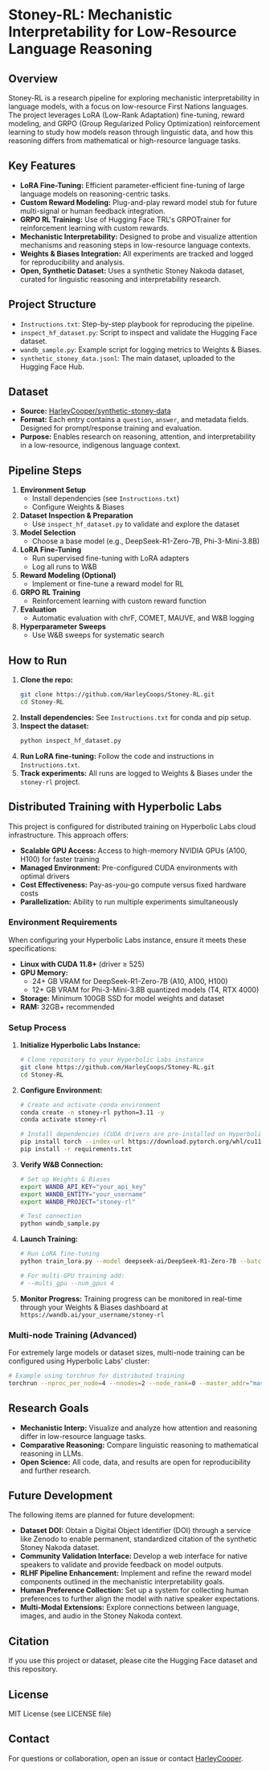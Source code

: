 # Stoney-RL: Mechanistic Interpretability for Low-Resource Language Reasoning

## Overview
Stoney-RL is a research pipeline for exploring mechanistic interpretability in language models, with a focus on low-resource First Nations languages. The project leverages LoRA (Low-Rank Adaptation) fine-tuning, reward modeling, and GRPO (Group Regularized Policy Optimization) reinforcement learning to study how models reason through linguistic data, and how this reasoning differs from mathematical or high-resource language tasks.

## Key Features
- **LoRA Fine-Tuning:** Efficient parameter-efficient fine-tuning of large language models on reasoning-centric tasks.
- **Custom Reward Modeling:** Plug-and-play reward model stub for future multi-signal or human feedback integration.
- **GRPO RL Training:** Use of Hugging Face TRL's GRPOTrainer for reinforcement learning with custom rewards.
- **Mechanistic Interpretability:** Designed to probe and visualize attention mechanisms and reasoning steps in low-resource language contexts.
- **Weights & Biases Integration:** All experiments are tracked and logged for reproducibility and analysis.
- **Open, Synthetic Dataset:** Uses a synthetic Stoney Nakoda dataset, curated for linguistic reasoning and interpretability research.

## Project Structure
- `Instructions.txt`: Step-by-step playbook for reproducing the pipeline.
- `inspect_hf_dataset.py`: Script to inspect and validate the Hugging Face dataset.
- `wandb_sample.py`: Example script for logging metrics to Weights & Biases.
- `synthetic_stoney_data.jsonl`: The main dataset, uploaded to the Hugging Face Hub.

## Dataset
- **Source:** [HarleyCooper/synthetic-stoney-data](https://huggingface.co/datasets/HarleyCooper/synthetic-stoney-data)
- **Format:** Each entry contains a `question`, `answer`, and metadata fields. Designed for prompt/response training and evaluation.
- **Purpose:** Enables research on reasoning, attention, and interpretability in a low-resource, indigenous language context.

## Pipeline Steps
1. **Environment Setup**
   - Install dependencies (see `Instructions.txt`)
   - Configure Weights & Biases
2. **Dataset Inspection & Preparation**
   - Use `inspect_hf_dataset.py` to validate and explore the dataset
3. **Model Selection**
   - Choose a base model (e.g., DeepSeek-R1-Zero-7B, Phi-3-Mini-3.8B)
4. **LoRA Fine-Tuning**
   - Run supervised fine-tuning with LoRA adapters
   - Log all runs to W&B
5. **Reward Modeling (Optional)**
   - Implement or fine-tune a reward model for RL
6. **GRPO RL Training**
   - Reinforcement learning with custom reward function
7. **Evaluation**
   - Automatic evaluation with chrF, COMET, MAUVE, and W&B logging
8. **Hyperparameter Sweeps**
   - Use W&B sweeps for systematic search

## How to Run
1. **Clone the repo:**
   ```sh
   git clone https://github.com/HarleyCoops/Stoney-RL.git
   cd Stoney-RL
   ```
2. **Install dependencies:**
   See `Instructions.txt` for conda and pip setup.
3. **Inspect the dataset:**
   ```sh
   python inspect_hf_dataset.py
   ```
4. **Run LoRA fine-tuning:**
   Follow the code and instructions in `Instructions.txt`.
5. **Track experiments:**
   All runs are logged to Weights & Biases under the `stoney-rl` project.

## Distributed Training with Hyperbolic Labs

This project is configured for distributed training on Hyperbolic Labs cloud infrastructure. This approach offers:

- **Scalable GPU Access:** Access to high-memory NVIDIA GPUs (A100, H100) for faster training
- **Managed Environment:** Pre-configured CUDA environments with optimal drivers
- **Cost Effectiveness:** Pay-as-you-go compute versus fixed hardware costs
- **Parallelization:** Ability to run multiple experiments simultaneously

### Environment Requirements

When configuring your Hyperbolic Labs instance, ensure it meets these specifications:

- **Linux with CUDA 11.8+** (driver ≥ 525)
- **GPU Memory:**
  - 24+ GB VRAM for DeepSeek-R1-Zero-7B (A10, A100, H100)
  - 12+ GB VRAM for Phi-3-Mini-3.8B quantized models (T4, RTX 4000)
- **Storage:** Minimum 100GB SSD for model weights and dataset
- **RAM:** 32GB+ recommended

### Setup Process

1. **Initialize Hyperbolic Labs Instance:**
   ```sh
   # Clone repository to your Hyperbolic Labs instance
   git clone https://github.com/HarleyCoops/Stoney-RL.git
   cd Stoney-RL
   ```

2. **Configure Environment:**
   ```sh
   # Create and activate conda environment
   conda create -n stoney-rl python=3.11 -y
   conda activate stoney-rl
   
   # Install dependencies (CUDA drivers are pre-installed on Hyperbolic Labs)
   pip install torch --index-url https://download.pytorch.org/whl/cu118
   pip install -r requirements.txt
   ```

3. **Verify W&B Connection:**
   ```sh
   # Set up Weights & Biases
   export WANDB_API_KEY="your_api_key"
   export WANDB_ENTITY="your_username"
   export WANDB_PROJECT="stoney-rl"
   
   # Test connection
   python wandb_sample.py
   ```

4. **Launch Training:**
   ```sh
   # Run LoRA fine-tuning
   python train_lora.py --model deepseek-ai/DeepSeek-R1-Zero-7B --batch_size 8
   
   # For multi-GPU training add:
   # --multi_gpu --num_gpus 4
   ```

5. **Monitor Progress:**
   Training progress can be monitored in real-time through your Weights & Biases dashboard at `https://wandb.ai/your_username/stoney-rl`

### Multi-node Training (Advanced)

For extremely large models or dataset sizes, multi-node training can be configured using Hyperbolic Labs' cluster:

```sh
# Example using torchrun for distributed training
torchrun --nproc_per_node=4 --nnodes=2 --node_rank=0 --master_addr="master_ip" --master_port=1234 train_distributed.py
```

## Research Goals
- **Mechanistic Interp:** Visualize and analyze how attention and reasoning differ in low-resource language tasks.
- **Comparative Reasoning:** Compare linguistic reasoning to mathematical reasoning in LLMs.
- **Open Science:** All code, data, and results are open for reproducibility and further research.

## Future Development
The following items are planned for future development:

- **Dataset DOI:** Obtain a Digital Object Identifier (DOI) through a service like Zenodo to enable permanent, standardized citation of the synthetic Stoney Nakoda dataset.
- **Community Validation Interface:** Develop a web interface for native speakers to validate and provide feedback on model outputs.
- **RLHF Pipeline Enhancement:** Implement and refine the reward model components outlined in the mechanistic interpretability goals.
- **Human Preference Collection:** Set up a system for collecting human preferences to further align the model with native speaker expectations.
- **Multi-Modal Extensions:** Explore connections between language, images, and audio in the Stoney Nakoda context.

## Citation
If you use this project or dataset, please cite the Hugging Face dataset and this repository.

## License
MIT License (see LICENSE file)

## Contact
For questions or collaboration, open an issue or contact [HarleyCooper](https://huggingface.co/HarleyCooper). 